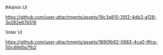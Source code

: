 
#Admin UI

https://github.com/user-attachments/assets/19c3a815-35f2-4db3-a128-3e282e67b516

Voter UI

https://github.com/user-attachments/assets/1890fb92-0983-4ca0-9fca-50c49d0a7fb2

